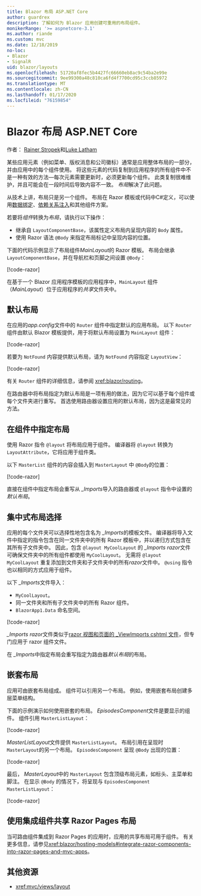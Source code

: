 ```yaml
---
title: Blazor 布局 ASP.NET Core
author: guardrex
description: 了解如何为 Blazor 应用创建可重用的布局组件。
monikerRange: '>= aspnetcore-3.1'
ms.author: riande
ms.custom: mvc
ms.date: 12/18/2019
no-loc:
- Blazor
- SignalR
uid: blazor/layouts
ms.openlocfilehash: 51720af8fec5b4427fc66660eb8ac9c54ba2e99e
ms.sourcegitcommit: 9ee99300a48c810ca6fd4f7700cd95c3ccb85972
ms.translationtype: MT
ms.contentlocale: zh-CN
ms.lasthandoff: 01/17/2020
ms.locfileid: "76159854"
---
```

# <a name="aspnet-core-opno-locblazor-layouts"></a>Blazor 布局 ASP.NET Core

作者： [Rainer Stropek](https://www.timecockpit.com)和[Luke Latham](https://github.com/guardrex)

某些应用元素（例如菜单、版权消息和公司徽标）通常是应用整体布局的一部分，并由应用中的每个组件使用。 将这些元素的代码复制到应用程序的所有组件中不是一种有效的方法&mdash;每次元素需要更新时，必须更新每个组件。 此类复制很难维护，并且可能会在一段时间后导致内容不一致。 *布局*解决了此问题。

从技术上讲，布局只是另一个组件。 布局在 Razor 模板或代码中C#定义，可以使用[数据绑定](xref:blazor/components#data-binding)、[依赖关系注入](xref:blazor/dependency-injection)和其他组件方案。

若要将*组件*转换为*布局*，请执行以下操作：

* 继承自 `LayoutComponentBase`，该属性定义布局内呈现内容的 `Body` 属性。
* 使用 Razor 语法 `@Body` 来指定布局标记中呈现内容的位置。

下面的代码示例显示了布局组件*MainLayout*的 Razor 模板。 布局会继承 `LayoutComponentBase`，并在导航栏和页脚之间设置 `@Body`：

[!code-razor[](layouts/sample_snapshot/3.x/MainLayout.razor?highlight=1,13)]

在基于一个 Blazor 应用程序模板的应用程序中，`MainLayout` 组件（*MainLayout*）位于应用程序的*共享*文件夹中。

## <a name="default-layout"></a>默认布局

在应用的*app.config*文件中的 `Router` 组件中指定默认的应用布局。 以下 `Router` 组件由默认 Blazor 模板提供，用于将默认布局设置为 `MainLayout` 组件：

[!code-razor[](layouts/sample_snapshot/3.x/App1.razor?highlight=3)]

若要为 `NotFound` 内容提供默认布局，请为 `NotFound` 内容指定 `LayoutView`：

[!code-razor[](layouts/sample_snapshot/3.x/App2.razor?highlight=6-9)]

有关 `Router` 组件的详细信息，请参阅 <xref:blazor/routing>。

在路由器中将布局指定为默认布局是一项有用的做法，因为它可以基于每个组件或每个文件夹进行重写。 首选使用路由器设置应用的默认布局，因为这是最常见的方法。

## <a name="specify-a-layout-in-a-component"></a>在组件中指定布局

使用 Razor 指令 `@layout` 将布局应用于组件。 编译器将 `@layout` 转换为 `LayoutAttribute`，它将应用于组件类。

以下 `MasterList` 组件的内容会插入到 `MasterLayout` 中 `@Body`的位置：

[!code-razor[](layouts/sample_snapshot/3.x/MasterList.razor?highlight=1)]

直接在组件中指定布局会重写从 *_Imports*导入的路由器或 `@layout` 指令中设置的*默认布局*。

## <a name="centralized-layout-selection"></a>集中式布局选择

应用的每个文件夹可以选择性地包含名为 *_Imports*的模板文件。 编译器将导入文件中指定的指令包含在同一文件夹中的所有 Razor 模板中，并以递归方式包含在其所有子文件夹中。 因此，包含 `@layout MyCoolLayout` 的 *_Imports razor*文件可确保文件夹中的所有组件都使用 `MyCoolLayout`。 无需将 `@layout MyCoolLayout` 重复添加到文件夹和子文件夹中的所有*razor*文件中。 `@using` 指令也以相同的方式应用于组件。

以下 *_Imports*文件导入：

* `MyCoolLayout`。
* 同一文件夹和所有子文件夹中的所有 Razor 组件。
* `BlazorApp1.Data` 命名空间。
 
[!code-razor[](layouts/sample_snapshot/3.x/_Imports.razor)]

*_Imports razor*文件类似于[razor 视图和页面的 _ViewImports cshtml 文件](xref:mvc/views/layout#importing-shared-directives)，但专门应用于 razor 组件文件。

在 *_Imports*中指定布局会重写指定为路由器*默认布局*的布局。

## <a name="nested-layouts"></a>嵌套布局

应用可由嵌套布局组成。 组件可以引用另一个布局。 例如，使用嵌套布局创建多层菜单结构。

下面的示例演示如何使用嵌套的布局。 *EpisodesComponent*文件是要显示的组件。 组件引用 `MasterListLayout`：

[!code-razor[](layouts/sample_snapshot/3.x/EpisodesComponent.razor?highlight=1)]

*MasterListLayout*文件提供 `MasterListLayout`。 布局引用在呈现时 `MasterLayout`的另一个布局。 `EpisodesComponent` 呈现 `@Body` 出现的位置：

[!code-razor[](layouts/sample_snapshot/3.x/MasterListLayout.razor?highlight=1,9)]

最后， *MasterLayout*中的 `MasterLayout` 包含顶级布局元素，如标头、主菜单和脚注。 在显示 `@Body` 的情况下，将呈现与 `EpisodesComponent` `MasterListLayout`：

[!code-razor[](layouts/sample_snapshot/3.x/MasterLayout.razor?highlight=6)]

## <a name="share-a-razor-pages-layout-with-integrated-components"></a>使用集成组件共享 Razor Pages 布局

当可路由组件集成到 Razor Pages 的应用时，应用的共享布局可用于组件。 有关更多信息，请参见<xref:blazor/hosting-models#integrate-razor-components-into-razor-pages-and-mvc-apps>。

## <a name="additional-resources"></a>其他资源

* <xref:mvc/views/layout>
